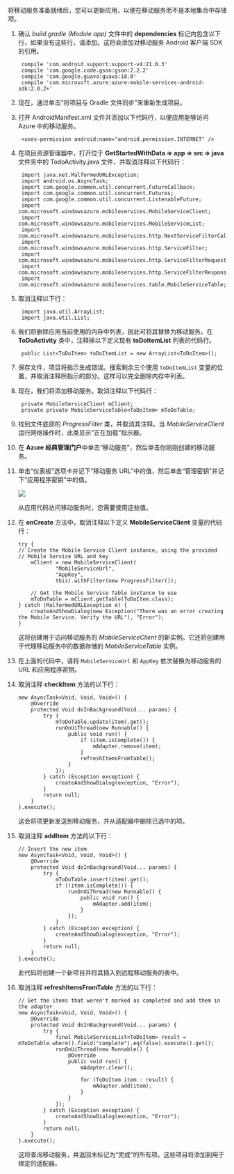 将移动服务准备就绪后，您可以更新应用，以便在移动服务而不是本地集合中存储项。 

1. 确认 *build.gradle (Module app)* 文件中的 **dependencies** 标记内包含以下行，如果没有这些行，请添加。这将会添加对移动服务 Android 客户端 SDK 的引用。

        compile 'com.android.support:support-v4:21.0.3'
        compile 'com.google.code.gson:gson:2.2.2'
        compile 'com.google.guava:guava:18.0'
        compile 'com.microsoft.azure:azure-mobile-services-android-sdk:2.0.2+'

2. 现在，通过单击“将项目与 Gradle 文件同步”来重新生成项目。

3. 打开 AndroidManifest.xml 文件并添加以下代码行，以便应用能够访问 Azure 中的移动服务。

        <uses-permission android:name="android.permission.INTERNET" />

4. 在项目资源管理器中，打开位于 **GetStartedWithData => app => src => java** 文件夹中的 TodoActivity.java 文件，并取消注释以下代码行：

        import java.net.MalformedURLException;
        import android.os.AsyncTask;
        import com.google.common.util.concurrent.FutureCallback;
        import com.google.common.util.concurrent.Futures;
        import com.google.common.util.concurrent.ListenableFuture;
        import com.microsoft.windowsazure.mobileservices.MobileServiceClient;
        import com.microsoft.windowsazure.mobileservices.MobileServiceList;
        import com.microsoft.windowsazure.mobileservices.http.NextServiceFilterCallback;
        import com.microsoft.windowsazure.mobileservices.http.ServiceFilter;
        import com.microsoft.windowsazure.mobileservices.http.ServiceFilterRequest;
        import com.microsoft.windowsazure.mobileservices.http.ServiceFilterResponse;
        import com.microsoft.windowsazure.mobileservices.table.MobileServiceTable;

5. 取消注释以下行：

        import java.util.ArrayList;
        import java.util.List;

6. 我们将删除应用当前使用的内存中列表，因此可将其替换为移动服务。在 **ToDoActivity** 类中，注释掉以下定义现有 **toDoItemList** 列表的代码行。

        public List<ToDoItem> toDoItemList = new ArrayList<ToDoItem>();

7. 保存文件，项目将指示生成错误。搜索剩余三个使用 `toDoItemList` 变量的位置，并取消注释所指示的部分。这样可以完全删除内存中列表。

8. 现在，我们将添加移动服务。取消注释以下代码行：

        private MobileServiceClient mClient;
        private private MobileServiceTable<ToDoItem> mToDoTable;

9. 找到文件底部的 *ProgressFilter* 类，并取消其注释。当 *MobileServiceClient* 运行网络操作时，此类显示“正在加载”指示器。

10. 在 **Azure 经典管理门户**中单击“移动服务”，然后单击你刚刚创建的移动服务。

11. 单击“仪表板”选项卡并记下“移动服务 URL”中的值，然后单击“管理密钥”并记下“应用程序密钥”中的值。

       ![](./media/download-android-sample-code/mobile-dashboard-tab.png)

      从应用代码访问移动服务时，您需要使用这些值。

12. 在 **onCreate** 方法中，取消注释以下定义 **MobileServiceClient** 变量的代码行：

        try {
        // Create the Mobile Service Client instance, using the provided
        // Mobile Service URL and key
            mClient = new MobileServiceClient(
                    "MobileServiceUrl",
                    "AppKey", 
                    this).withFilter(new ProgressFilter());

            // Get the Mobile Service Table instance to use
            mToDoTable = mClient.getTable(ToDoItem.class);
        } catch (MalformedURLException e) {
            createAndShowDialog(new Exception("There was an error creating the Mobile Service. Verify the URL"), "Error");
        }

      这将创建用于访问移动服务的  *MobileServiceClient* 的新实例。它还将创建用于代理移动服务中的数据存储的  *MobileServiceTable* 实例。

13. 在上面的代码中，请将 `MobileServiceUrl` 和 `AppKey` 依次替换为移动服务的 URL 和应用程序密钥。

14. 取消注释 **checkItem** 方法的以下行：

        new AsyncTask<Void, Void, Void>() {
            @Override
            protected Void doInBackground(Void... params) {
                try {
                    mToDoTable.update(item).get();
                    runOnUiThread(new Runnable() {
                        public void run() {
                            if (item.isComplete()) {
                                mAdapter.remove(item);
                            }
                            refreshItemsFromTable();
                        }
                    });
                } catch (Exception exception) {
                    createAndShowDialog(exception, "Error");
                }
                return null;
            }
        }.execute();

       这会将项更新发送到移动服务，并从适配器中删除已选中的项。

15. 取消注释 **addItem** 方法的以下行：

        // Insert the new item
        new AsyncTask<Void, Void, Void>() {
            @Override
            protected Void doInBackground(Void... params) {
                try {
                    mToDoTable.insert(item).get();
                    if (!item.isComplete()) {
                        runOnUiThread(new Runnable() {
                            public void run() {
                                mAdapter.add(item);
                            }
                        });
                    }
                } catch (Exception exception) {
                    createAndShowDialog(exception, "Error");
                }
                return null;
            }
        }.execute();

      此代码将创建一个新项目并将其插入到远程移动服务的表中。

16. 取消注释 **refreshItemsFromTable** 方法的以下行：

        // Get the items that weren't marked as completed and add them in the adapter
        new AsyncTask<Void, Void, Void>() {
            @Override
            protected Void doInBackground(Void... params) {
                try {
                    final MobileServiceList<ToDoItem> result = mToDoTable.where().field("complete").eq(false).execute().get();
                    runOnUiThread(new Runnable() {
                        @Override
                        public void run() {
                            mAdapter.clear();

                            for (ToDoItem item : result) {
                                mAdapter.add(item);
                            }
                        }
                    });
                } catch (Exception exception) {
                    createAndShowDialog(exception, "Error");
                }
                return null;
            }
        }.execute();

    这将查询移动服务，并返回未标记为“完成”的所有项。这些项目将添加到用于绑定的适配器。

<!-- URLs. -->
[Mobile Services Android SDK]: http://aka.ms/Iajk6q

<!---HONumber=Mooncake_0118_2016-->